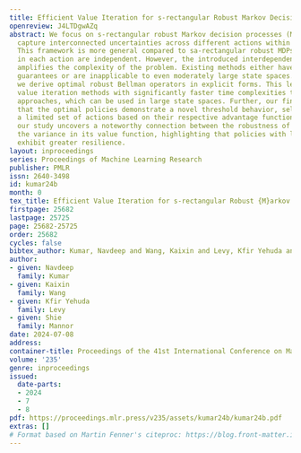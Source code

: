 ```yaml
---
title: Efficient Value Iteration for s-rectangular Robust Markov Decision Processes
openreview: J4LTDgwAZq
abstract: We focus on s-rectangular robust Markov decision processes (MDPs), which
  capture interconnected uncertainties across different actions within each state.
  This framework is more general compared to sa-rectangular robust MDPs, where uncertainties
  in each action are independent. However, the introduced interdependence significantly
  amplifies the complexity of the problem. Existing methods either have slow performance
  guarantees or are inapplicable to even moderately large state spaces. In this work,
  we derive optimal robust Bellman operators in explicit forms. This leads to robust
  value iteration methods with significantly faster time complexities than existing
  approaches, which can be used in large state spaces. Further, our findings reveal
  that the optimal policies demonstrate a novel threshold behavior, selectively favoring
  a limited set of actions based on their respective advantage functions. Additionally,
  our study uncovers a noteworthy connection between the robustness of a policy and
  the variance in its value function, highlighting that policies with lower variance
  exhibit greater resilience.
layout: inproceedings
series: Proceedings of Machine Learning Research
publisher: PMLR
issn: 2640-3498
id: kumar24b
month: 0
tex_title: Efficient Value Iteration for s-rectangular Robust {M}arkov Decision Processes
firstpage: 25682
lastpage: 25725
page: 25682-25725
order: 25682
cycles: false
bibtex_author: Kumar, Navdeep and Wang, Kaixin and Levy, Kfir Yehuda and Mannor, Shie
author:
- given: Navdeep
  family: Kumar
- given: Kaixin
  family: Wang
- given: Kfir Yehuda
  family: Levy
- given: Shie
  family: Mannor
date: 2024-07-08
address:
container-title: Proceedings of the 41st International Conference on Machine Learning
volume: '235'
genre: inproceedings
issued:
  date-parts:
  - 2024
  - 7
  - 8
pdf: https://proceedings.mlr.press/v235/assets/kumar24b/kumar24b.pdf
extras: []
# Format based on Martin Fenner's citeproc: https://blog.front-matter.io/posts/citeproc-yaml-for-bibliographies/
---
```

